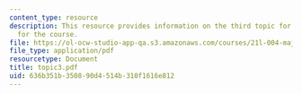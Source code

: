 ```yaml
---
content_type: resource
description: This resource provides information on the third topic for discussion
  for the course.
file: https://ol-ocw-studio-app-qa.s3.amazonaws.com/courses/21l-004-major-poets-fall-2001/636b351b350890d4514b310f1616e812_topic3.pdf
file_type: application/pdf
resourcetype: Document
title: topic3.pdf
uid: 636b351b-3508-90d4-514b-310f1616e812
---
```

